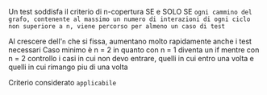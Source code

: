Un test soddisfa il criterio di n-copertura SE e SOLO SE `ogni cammino del grafo, contenente al massimo un numero di interazioni di ogni ciclo non superiore a n, viene percorso per almeno un caso di test`

Al crescere dell'`n` che si fissa, aumentano molto rapidamente anche i test necessari
Caso minimo è n = 2 in quanto con n = 1 diventa un if mentre con n = 2 controllo i casi in cui non devo entrare, quelli in cui entro una volta e quelli in cui rimango piu di una volta

Criterio considerato `applicabile`